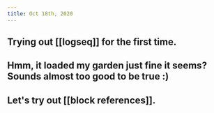```yaml
---
title: Oct 18th, 2020
---
```


## Trying out [[logseq]] for the first time.
## Hmm, it loaded my garden just fine it seems? Sounds almost too good to be true :)
## Let's try out [[block references]].
